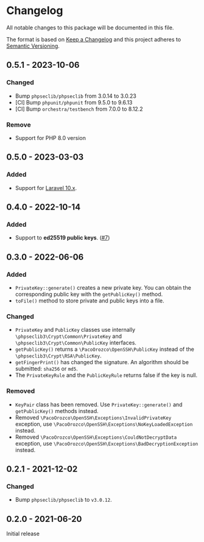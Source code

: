 # Changelog
All notable changes to this package will be documented in this file.

The format is based on [Keep a Changelog](https://keepachangelog.com/) and this project adheres to [Semantic Versioning](https://semver.org/).

## 0.5.1 - 2023-10-06

### Changed
- Bump `phpseclib/phpseclib` from 3.0.14 to 3.0.23
- [CI] Bump `phpunit/phpunit` from 9.5.0 to 9.6.13
- [CI] Bump `orchestra/testbench` from 7.0.0 to 8.12.2

### Remove
- Support for PHP 8.0 version

## 0.5.0 - 2023-03-03
### Added
- Support for [Laravel 10.x](https://laravel.com/docs/10.x).

## 0.4.0 - 2022-10-14
### Added
- Support to **ed25519 public keys**. ([#7][i7])

[i7]: https://github.com/pacoorozco/openssh/issues/7

## 0.3.0 - 2022-06-06
### Added
- `PrivateKey::generate()` creates a new private key. You can obtain the corresponding public key with the `getPublicKey()` method.
- `toFile()` method to store private and public keys into a file.

### Changed
- `PrivateKey` and `PublicKey` classes use internally `\phpseclib3\Crypt\Common\PrivateKey` and `\phpseclib3\Crypt\Common\PublicKey` interfaces. 
- `getPublicKey()` returns a `\PacoOrozco\OpenSSH\PublicKey` instead of the `\phpseclib3\Crypt\RSA\PublicKey`. 
- `getFingerPrint()` has changed the signature. An algorithm should be submitted: `sha256` or `md5`. 
- The `PrivateKeyRule` and the `PublicKeyRule` returns false if the key is null.
### Removed
- `KeyPair` class has been removed. Use `PrivateKey::generate()` and `getPublicKey()` methods instead.
- Removed `\PacoOrozco\OpenSSH\Exceptions\InvalidPrivateKey` exception, use `\PacoOrozco\OpenSSH\Exceptions\NoKeyLoadedException` instead.
- Removed `\PacoOrozco\OpenSSH\Exceptions\CouldNotDecryptData` exception, use `\PacoOrozco\OpenSSH\Exceptions\BadDecryptionException` instead.

## 0.2.1 - 2021-12-02
### Changed
- Bump `phpseclib/phpseclib` to `v3.0.12`.

## 0.2.0 - 2021-06-20
Initial release
